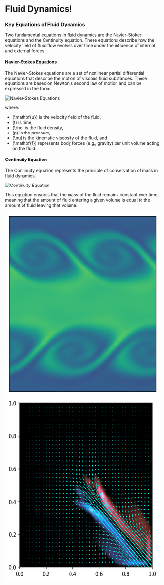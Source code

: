 # Fluid Dynamics! 

### Key Equations of Fluid Dynamics

Two fundamental equations in fluid dynamics are the Navier-Stokes equations and the Continuity equation. These equations describe how the velocity field of fluid flow evolves over time under the influence of internal and external forces.

#### Navier-Stokes Equations

The Navier-Stokes equations are a set of nonlinear partial differential equations that describe the motion of viscous fluid substances. These equations are based on Newton's second law of motion and can be expressed in the form:

![Navier-Stokes Equations](https://latex.codecogs.com/png.latex?\dpi{150}&space;\bg_white&space;\frac{\partial&space;\mathbf{u}}{\partial&space;t}&space;&plus;&space;(\mathbf{u}&space;\cdot&space;\nabla)&space;\mathbf{u}&space;=&space;-\frac{1}{\rho}&space;\nabla&space;p&space;&plus;&space;\nu&space;\nabla^2&space;\mathbf{u}&space;&plus;&space;\mathbf{f})

where:
- \(\mathbf{u}\) is the velocity field of the fluid,
- \(t\) is time,
- \(\rho\) is the fluid density,
- \(p\) is the pressure,
- \(\nu\) is the kinematic viscosity of the fluid, and
- \(\mathbf{f}\) represents body forces (e.g., gravity) per unit volume acting on the fluid.

#### Continuity Equation

The Continuity equation represents the principle of conservation of mass in fluid dynamics.


![Continuity Equation](https://latex.codecogs.com/png.latex?\dpi{150}&space;\bg_white&space;\frac{\partial&space;\rho}{\partial&space;t}&space;&plus;&space;\nabla&space;\cdot&space;(\rho&space;\mathbf{u})&space;=&space;0)


This equation ensures that the mass of the fluid remains constant over time, meaning that the amount of fluid entering a given volume is equal to the amount of fluid leaving that volume.



<img src="/Figures/KHI.png" alt="Your image description" width="600" height="600">  <img src="/Figures/NS-Sim.png" alt="Your image description" width="600" height="600">


